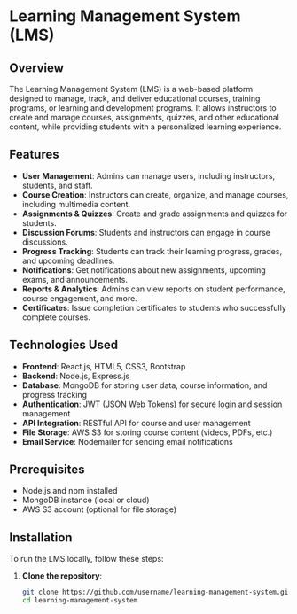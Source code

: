 # Learning Management System (LMS)

## Overview
The Learning Management System (LMS) is a web-based platform designed to manage, track, and deliver educational courses, training programs, or learning and development programs. It allows instructors to create and manage courses, assignments, quizzes, and other educational content, while providing students with a personalized learning experience.

## Features
- **User Management**: Admins can manage users, including instructors, students, and staff.
- **Course Creation**: Instructors can create, organize, and manage courses, including multimedia content.
- **Assignments & Quizzes**: Create and grade assignments and quizzes for students.
- **Discussion Forums**: Students and instructors can engage in course discussions.
- **Progress Tracking**: Students can track their learning progress, grades, and upcoming deadlines.
- **Notifications**: Get notifications about new assignments, upcoming exams, and announcements.
- **Reports & Analytics**: Admins can view reports on student performance, course engagement, and more.
- **Certificates**: Issue completion certificates to students who successfully complete courses.

## Technologies Used
- **Frontend**: React.js, HTML5, CSS3, Bootstrap
- **Backend**: Node.js, Express.js
- **Database**: MongoDB for storing user data, course information, and progress tracking
- **Authentication**: JWT (JSON Web Tokens) for secure login and session management
- **API Integration**: RESTful API for course and user management
- **File Storage**: AWS S3 for storing course content (videos, PDFs, etc.)
- **Email Service**: Nodemailer for sending email notifications

## Prerequisites
- Node.js and npm installed
- MongoDB instance (local or cloud)
- AWS S3 account (optional for file storage)

## Installation
To run the LMS locally, follow these steps:

1. **Clone the repository**:
   ```bash
   git clone https://github.com/username/learning-management-system.git
   cd learning-management-system
